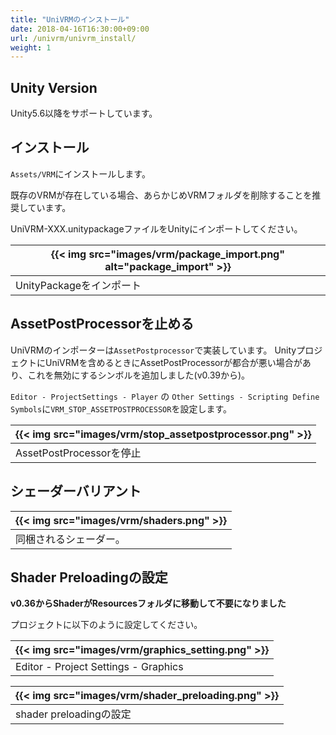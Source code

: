 ```yaml
---
title: "UniVRMのインストール"
date: 2018-04-16T16:30:00+09:00
url: /univrm/univrm_install/
weight: 1
---
```


## Unity Version

Unity5.6以降をサポートしています。

## インストール

``Assets/VRM``にインストールします。

既存のVRMが存在している場合、あらかじめVRMフォルダを削除することを推奨しています。

UniVRM-XXX.unitypackageファイルをUnityにインポートしてください。

|{{< img src="images/vrm/package_import.png" alt="package_import" >}}|
|-----|
|UnityPackageをインポート|

## AssetPostProcessorを止める

UniVRMのインポーターは``AssetPostprocessor``で実装しています。
UnityプロジェクトにUniVRMを含めるときにAssetPostProcessorが都合が悪い場合があり、これを無効にするシンボルを追加しました(v0.39から)。

``Editor - ProjectSettings - Player`` の ``Other Settings - Scripting Define Symbols``に``VRM_STOP_ASSETPOSTPROCESSOR``を設定します。

|{{< img src="images/vrm/stop_assetpostprocessor.png" >}}|
|-----|
|AssetPostProcessorを停止|

## シェーダーバリアント

|{{< img src="images/vrm/shaders.png" >}}|
|-----|
|同梱されるシェーダー。|

## Shader Preloadingの設定

**v0.36からShaderがResourcesフォルダに移動して不要になりました**

プロジェクトに以下のように設定してください。

|{{< img src="images/vrm/graphics_setting.png" >}}|
|-----|
|Editor - Project Settings - Graphics|

|{{< img src="images/vrm/shader_preloading.png" >}}|
|-----|
|shader preloadingの設定|
